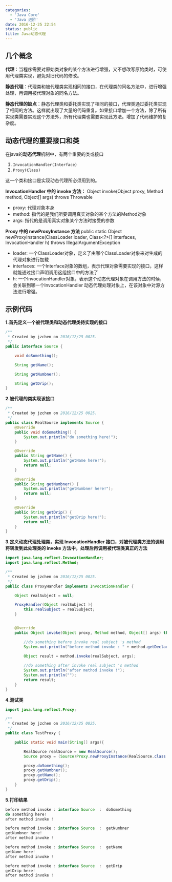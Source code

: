 ```yaml
---
categories:
  - 'Java Core'
  - 'Java 进阶'
date: 2016-12-25 22:54
status: public
title: Java动态代理
---
```




## 几个概念

**代理**：当程序需要对原始类对象的某个方法进行增强，又不想改写原始类时，可使用代理类实现，避免对旧代码的修改。

**静态代理**：代理类和被代理类实现相同的接口，在代理类的同名方法中，进行增强处理，再调用被代理对象的同名方法。

**静态代理的缺点**：静态代理类和委托类实现了相同的接口，代理类通过委托类实现了相同的方法。这样就出现了大量的代码重复。如果接口增加一个方法，除了所有实现类需要实现这个方法外，所有代理类也需要实现此方法。增加了代码维护的复杂度。



## 动态代理的重要接口和类

在java的**动态代理**机制中，有两个重要的类或接口

1. ``InvocationHandler(Interface)``
2.  ``Proxy(Class)``

这一个类和接口是实现动态代理所必须用到的。



**InvocationHandler 中的 invoke 方法：**
 Object invoke(Object proxy, Method method, Object[] args) throws Throwable
 - proxy: 代理对象本身
 - method: 指代的是我们所要调用真实对象的某个方法的Method对象
 - args: 指代的是调用真实对象某个方法时接受的参数



**Proxy 中的 newProxyInstance 方法**
 public static Object newProxyInstance(ClassLoader loader, Class<?>[] interfaces, InvocationHandler h) throws IllegalArgumentException
 - loader: 一个ClassLoader对象，定义了由哪个ClassLoader对象来对生成的代理对象进行加载
 - interfaces: 一个Interface对象的数组，表示代理对象需要实现的接口，这样就能通过接口声明调用这组接口中的方法了
 - h: 一个InvocationHandler对象，表示这个动态代理对象在调用方法的时候，会关联到哪一个InvocationHandler 动态代理处理对象上，在该对象中对源方法进行增强。



## 示例代码

**1.首先定义一个被代理类和动态代理类待实现的接口**

```java
/**
 * Created by jzchen on 2016/12/25 0025.
 */
public interface Source {

    void doSomething();

    String getName();

    String getNumbner();

    String getDrip();
}
```



**2.被代理的类实现该接口**

```java
/**
 * Created by jzchen on 2016/12/25 0025.
 */
public class RealSource implements Source {
    @Override
    public void doSomething() {
        System.out.println("do something here!");
    }

    @Override
    public String getName() {
        System.out.println("getName here!");
        return null;
    }

    @Override
    public String getNumbner() {
        System.out.println("getNumbner here!");
        return null;
    }

    @Override
    public String getDrip() {
        System.out.println("getDrip here!");
        return null;
    }
}
```



**3.定义动态代理处理类，实现 InvocationHandler 接口，对被代理类方法的调用将转发到此处理类的 invoke 方法中，处理后再调用被代理类真正的方法**

```java
import java.lang.reflect.InvocationHandler;
import java.lang.reflect.Method;

/**
 * Created by jzchen on 2016/12/25 0025.
 */
public class ProxyHandler implements InvocationHandler {

    Object realSubject = null;

    ProxyHandler(Object realSubject ){
        this.realSubject = realSubject;
    }


    @Override
    public Object invoke(Object proxy, Method method, Object[] args) throws Throwable {

        //do something before invoke real subject 's method
        System.out.println("before method invoke : " + method.getDeclaringClass() + "  :  "+ method.getName() );
        
        Object result = method.invoke(realSubject, args);

        //do something after invoke real subject 's method
        System.out.println("after method invoke !");
        System.out.println("");
        return result;
    }
}
```



**4.测试类**

```java
import java.lang.reflect.Proxy;

/**
 * Created by jzchen on 2016/12/25 0025.
 */
public class TestProxy {

    public static void main(String[] args){

        RealSource realSource = new RealSource();
        Source proxy = (Source)Proxy.newProxyInstance(RealSource.class.getClassLoader(), RealSource.class.getInterfaces(), new ProxyHandler(realSource));

        proxy.doSomething();
        proxy.getNumbner();
        proxy.getName();
        proxy.getDrip();
    }
}
```


**5.打印结果**

```java
before method invoke : interface Source  :  doSomething
do something here!
after method invoke !

before method invoke : interface Source  :  getNumbner
getNumbner here!
after method invoke !

before method invoke : interface Source  :  getName
getName here!
after method invoke !

before method invoke : interface Source  :  getDrip
getDrip here!
after method invoke !
```